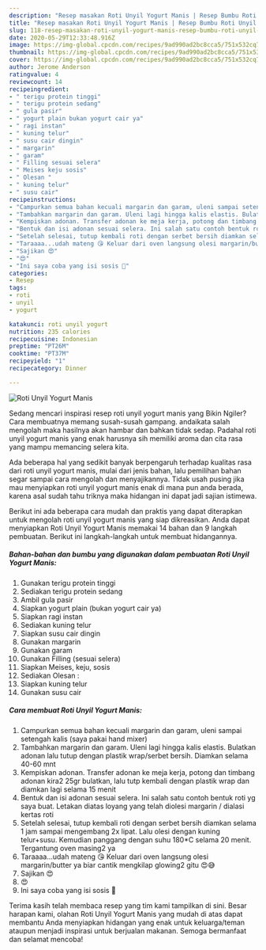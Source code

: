 ```yaml
---
description: "Resep masakan Roti Unyil Yogurt Manis | Resep Bumbu Roti Unyil Yogurt Manis Yang Mudah Dan Praktis"
title: "Resep masakan Roti Unyil Yogurt Manis | Resep Bumbu Roti Unyil Yogurt Manis Yang Mudah Dan Praktis"
slug: 118-resep-masakan-roti-unyil-yogurt-manis-resep-bumbu-roti-unyil-yogurt-manis-yang-mudah-dan-praktis
date: 2020-05-29T12:33:48.916Z
image: https://img-global.cpcdn.com/recipes/9ad990ad2bc8cca5/751x532cq70/roti-unyil-yogurt-manis-foto-resep-utama.jpg
thumbnail: https://img-global.cpcdn.com/recipes/9ad990ad2bc8cca5/751x532cq70/roti-unyil-yogurt-manis-foto-resep-utama.jpg
cover: https://img-global.cpcdn.com/recipes/9ad990ad2bc8cca5/751x532cq70/roti-unyil-yogurt-manis-foto-resep-utama.jpg
author: Jerome Anderson
ratingvalue: 4
reviewcount: 14
recipeingredient:
- " terigu protein tinggi"
- " terigu protein sedang"
- " gula pasir"
- " yogurt plain bukan yogurt cair ya"
- " ragi instan"
- " kuning telur"
- " susu cair dingin"
- " margarin"
- " garam"
- " Filling sesuai selera"
- " Meises keju sosis"
- " Olesan "
- " kuning telur"
- " susu cair"
recipeinstructions:
- "Campurkan semua bahan kecuali margarin dan garam, uleni sampai setengah kalis (saya pakai hand mixer)"
- "Tambahkan margarin dan garam. Uleni lagi hingga kalis elastis. Bulatkan adonan lalu tutup dengan plastik wrap/serbet bersih. Diamkan selama 40-60 mnt"
- "Kempiskan adonan. Transfer adonan ke meja kerja, potong dan timbang adonan kira2 25gr bulatkan, lalu tutp kembali dengan plastik wrap dan diamkan lagi selama 15 menit"
- "Bentuk dan isi adonan sesuai selera. Ini salah satu contoh bentuk roti yg saya buat. Letakan diatas loyang yang telah diolesi margarin / dialasi kertas roti"
- "Setelah selesai, tutup kembali roti dengan serbet bersih diamkan selama 1 jam sampai mengembang 2x lipat. Lalu olesi dengan kuning telur+susu. Kemudian panggang dengan suhu 180*C selama 20 menit. Tergantung oven masing2 ya"
- "Taraaaa...udah mateng 😘 Keluar dari oven langsung olesi margarin/butter ya biar cantik mengkilap glowing2 gitu 😍😅"
- "Sajikan 😍"
- "😍"
- "Ini saya coba yang isi sosis 🤤"
categories:
- Resep
tags:
- roti
- unyil
- yogurt

katakunci: roti unyil yogurt 
nutrition: 235 calories
recipecuisine: Indonesian
preptime: "PT26M"
cooktime: "PT37M"
recipeyield: "1"
recipecategory: Dinner

---
```



![Roti Unyil Yogurt Manis](https://img-global.cpcdn.com/recipes/9ad990ad2bc8cca5/751x532cq70/roti-unyil-yogurt-manis-foto-resep-utama.jpg)

Sedang mencari inspirasi resep roti unyil yogurt manis yang Bikin Ngiler? Cara membuatnya memang susah-susah gampang. andaikata salah mengolah maka hasilnya akan hambar dan bahkan tidak sedap. Padahal roti unyil yogurt manis yang enak harusnya sih memiliki aroma dan cita rasa yang mampu memancing selera kita.



Ada beberapa hal yang sedikit banyak berpengaruh terhadap kualitas rasa dari roti unyil yogurt manis, mulai dari jenis bahan, lalu pemilihan bahan segar sampai cara mengolah dan menyajikannya. Tidak usah pusing jika mau menyiapkan roti unyil yogurt manis enak di mana pun anda berada, karena asal sudah tahu triknya maka hidangan ini dapat jadi sajian istimewa.


Berikut ini ada beberapa cara mudah dan praktis yang dapat diterapkan untuk mengolah roti unyil yogurt manis yang siap dikreasikan. Anda dapat menyiapkan Roti Unyil Yogurt Manis memakai 14 bahan dan 9 langkah pembuatan. Berikut ini langkah-langkah untuk membuat hidangannya.

<!--inarticleads1-->

##### Bahan-bahan dan bumbu yang digunakan dalam pembuatan Roti Unyil Yogurt Manis:

1. Gunakan  terigu protein tinggi
1. Sediakan  terigu protein sedang
1. Ambil  gula pasir
1. Siapkan  yogurt plain (bukan yogurt cair ya)
1. Siapkan  ragi instan
1. Sediakan  kuning telur
1. Siapkan  susu cair dingin
1. Gunakan  margarin
1. Gunakan  garam
1. Gunakan  Filling (sesuai selera)
1. Siapkan  Meises, keju, sosis
1. Sediakan  Olesan :
1. Siapkan  kuning telur
1. Gunakan  susu cair




<!--inarticleads2-->

##### Cara membuat Roti Unyil Yogurt Manis:

1. Campurkan semua bahan kecuali margarin dan garam, uleni sampai setengah kalis (saya pakai hand mixer)
1. Tambahkan margarin dan garam. Uleni lagi hingga kalis elastis. Bulatkan adonan lalu tutup dengan plastik wrap/serbet bersih. Diamkan selama 40-60 mnt
1. Kempiskan adonan. Transfer adonan ke meja kerja, potong dan timbang adonan kira2 25gr bulatkan, lalu tutp kembali dengan plastik wrap dan diamkan lagi selama 15 menit
1. Bentuk dan isi adonan sesuai selera. Ini salah satu contoh bentuk roti yg saya buat. Letakan diatas loyang yang telah diolesi margarin / dialasi kertas roti
1. Setelah selesai, tutup kembali roti dengan serbet bersih diamkan selama 1 jam sampai mengembang 2x lipat. Lalu olesi dengan kuning telur+susu. Kemudian panggang dengan suhu 180*C selama 20 menit. Tergantung oven masing2 ya
1. Taraaaa...udah mateng 😘 Keluar dari oven langsung olesi margarin/butter ya biar cantik mengkilap glowing2 gitu 😍😅
1. Sajikan 😍
1. 😍
1. Ini saya coba yang isi sosis 🤤




Terima kasih telah membaca resep yang tim kami tampilkan di sini. Besar harapan kami, olahan Roti Unyil Yogurt Manis yang mudah di atas dapat membantu Anda menyiapkan hidangan yang enak untuk keluarga/teman ataupun menjadi inspirasi untuk berjualan makanan. Semoga bermanfaat dan selamat mencoba!
